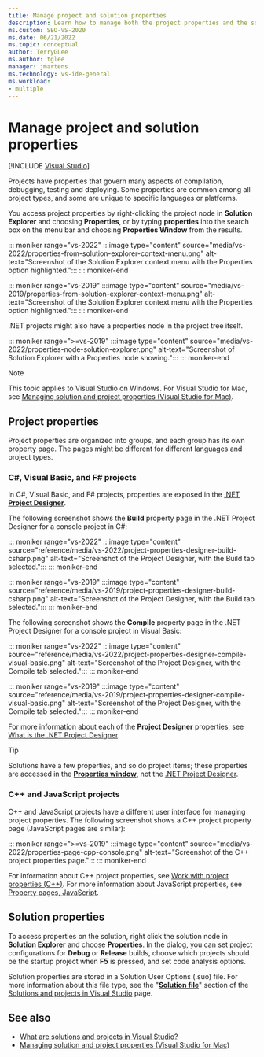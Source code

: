 ```yaml
---
title: Manage project and solution properties
description: Learn how to manage both the project properties and the solution properties in Visual Studio.
ms.custom: SEO-VS-2020
ms.date: 06/21/2022
ms.topic: conceptual
author: TerryGLee
ms.author: tglee
manager: jmartens
ms.technology: vs-ide-general
ms.workload:
- multiple
---
```

# Manage project and solution properties

 [!INCLUDE [Visual Studio](~/includes/applies-to-version/vs-windows-only.md)]

Projects have properties that govern many aspects of compilation, debugging, testing and deploying. Some properties are common among all project types, and some are unique to specific languages or platforms.

You access project properties by right-clicking the project node in **Solution Explorer** and choosing **Properties**, or by typing **properties** into the search box on the menu bar and choosing **Properties Window** from the results.

::: moniker range="vs-2022"
:::image type="content" source="media/vs-2022/properties-from-solution-explorer-context-menu.png" alt-text="Screenshot of the Solution Explorer context menu with the Properties option highlighted.":::
::: moniker-end

::: moniker range="vs-2019"
:::image type="content" source="media/vs-2019/properties-from-solution-explorer-context-menu.png" alt-text="Screenshot of the Solution Explorer context menu with the Properties option highlighted.":::
::: moniker-end

.NET projects might also have a properties node in the project tree itself.

::: moniker range=">=vs-2019"
:::image type="content" source="media/vs-2022/properties-node-solution-explorer.png" alt-text="Screenshot of Solution Explorer with a Properties node showing.":::
::: moniker-end

> [!NOTE]
> This topic applies to Visual Studio on Windows. For Visual Studio for Mac, see [Managing solution and project properties (Visual Studio for Mac)](/visualstudio/mac/managing-solutions-and-project-properties).

## Project properties

Project properties are organized into groups, and each group has its own property page. The pages might be different for different languages and project types.

### C#, Visual Basic, and F# projects

In C#, Visual Basic, and F# projects, properties are exposed in the [.NET **Project Designer**](reference/project-properties-reference.md).

The following screenshot shows the **Build** property page in the .NET Project Designer for a console project in C#:

::: moniker range="vs-2022"
:::image type="content" source="reference/media/vs-2022/project-properties-designer-build-csharp.png" alt-text="Screenshot of the Project Designer, with the Build tab selected.":::
::: moniker-end

::: moniker range="vs-2019"
:::image type="content" source="reference/media/vs-2019/project-properties-designer-build-csharp.png" alt-text="Screenshot of the Project Designer, with the Build tab selected.":::
::: moniker-end

The following screenshot shows the **Compile** property page in the .NET Project Designer for a console project in Visual Basic:

::: moniker range="vs-2022"
:::image type="content" source="reference/media/vs-2022/project-properties-designer-compile-visual-basic.png" alt-text="Screenshot of the Project Designer, with the Compile tab selected.":::
::: moniker-end

::: moniker range="vs-2019"
:::image type="content" source="reference/media/vs-2019/project-properties-designer-compile-visual-basic.png" alt-text="Screenshot of the Project Designer, with the Compile tab selected.":::
::: moniker-end

For more information about each of the **Project Designer** properties, see [What is the .NET Project Designer](reference/project-properties-reference.md).

> [!TIP]
> Solutions have a few properties, and so do project items; these properties are accessed in the [**Properties window**](reference/properties-window.md), not the [.NET Project Designer](reference/project-properties-reference.md).

### C++ and JavaScript projects

C++ and JavaScript projects have a different user interface for managing project properties. The following screenshot shows a C++ project property page (JavaScript pages are similar):

::: moniker range=">=vs-2019"
:::image type="content" source="media/vs-2022/properties-page-cpp-console.png" alt-text="Screenshot of the C++ project properties page.":::
::: moniker-end

For information about C++ project properties, see [Work with project properties (C++)](/cpp/build/working-with-project-properties). For more information about JavaScript properties, see [Property pages, JavaScript](../ide/reference/property-pages-javascript.md).

## Solution properties

To access properties on the solution, right click the solution node in **Solution Explorer** and choose **Properties**. In the dialog, you can set project configurations for **Debug** or **Release** builds, choose which projects should be the startup project when **F5** is pressed, and set code analysis options.

Solution properties are stored in a Solution User Options (.suo) file. For more information about this file type, see the "[**Solution file**](solutions-and-projects-in-visual-studio.md#solution-file)" section of the [Solutions and projects in Visual Studio](solutions-and-projects-in-visual-studio.md) page.

## See also

- [What are solutions and projects in Visual Studio?](../ide/solutions-and-projects-in-visual-studio.md)
- [Managing solution and project properties (Visual Studio for Mac)](/visualstudio/mac/managing-solutions-and-project-properties)
